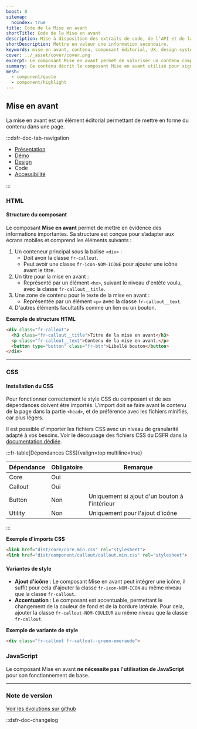 ```yaml
---
boost: 0
sitemap:
  noindex: true
title: Code de la Mise en avant
shortTitle: Code de la Mise en avant
description: Mise à disposition des extraits de code, de l’API et de la documentation technique du composant Mise en avant.
shortDescription: Mettre en valeur une information secondaire.
keywords: mise en avant, contenu, composant éditorial, UX, design system, accessibilité, information, valorisation, page, interface
cover: ../_asset/cover/cover.png
excerpt: Le composant Mise en avant permet de valoriser un contenu complémentaire dans une page, en attirant l’attention de l’usager sans perturber la lecture principale.
summary: Ce contenu décrit le composant Mise en avant utilisé pour signaler une information complémentaire au sein d’un contenu éditorial. Il précise ses cas d’usage, le distingue de la mise en exergue et des alertes, et recommande de limiter son usage à une ou deux occurrences par page. Des règles éditoriales simples sont proposées pour garantir lisibilité et efficacité. Ce guide s’adresse aux concepteurs de contenus et interfaces souhaitant structurer l’information de manière claire et hiérarchisée.
mesh:
  - component/quote
  - component/highlight
---
```


## Mise en avant

La mise en avant est un élément éditorial permettant de mettre en forme du contenu dans une page.

:::dsfr-doc-tab-navigation

- [Présentation](../index.md)
- [Démo](../demo/index.md)
- [Design](../design/index.md)
- Code
- [Accessibilité](../accessibility/index.md)

:::

### HTML

#### Structure du composant

Le composant **Mise en avant** permet de mettre en évidence des informations importantes. Sa structure est conçue pour s’adapter aux écrans mobiles et comprend les éléments suivants :

1. Un conteneur principal sous la balise `<div>` :
    - Doit avoir la classe `fr-callout`.
    - Peut avoir une classe `fr-icon-NOM-ICONE` pour ajouter une icône avant le titre.
2. Un titre pour la mise en avant :
    - Représenté par un élément `<hx>`, suivant le niveau d'entête voulu, avec la classe `fr-callout__title`.
3. Une zone de contenu pour le texte de la mise en avant :
    - Représentée par un élément `<p>` avec la classe `fr-callout__text`.
4. D'autres éléments facultatifs comme un lien ou un bouton.

**Exemple de structure HTML**

```HTML
<div class="fr-callout">
  <h3 class="fr-callout__title">Titre de la mise en avant</h3>
  <p class="fr-callout__text">Contenu de la mise en avant.</p>
  <button type="button" class="fr-btn">Libellé bouton</button>
</div>
```

---

### CSS

#### Installation du CSS

Pour fonctionner correctement le style CSS du composant et de ses dépendances doivent être importés. L'import doit se faire avant le contenu de la page dans la partie `<head>`, et de préférence avec les fichiers minifiés, car plus légers.

Il est possible d'importer les fichiers CSS avec un niveau de granularité adapté à vos besoins. Voir le découpage des fichiers CSS du DSFR dans la [documentation dédiée](path:/getting-started/developer/get-started#les-css).

:::fr-table[Dépendances CSS]{valign=top multiline=true}

| Dépendance | Obligatoire | Remarque |
|------------|-------------| ---------|
| Core       | Oui         |          |
| Callout    | Oui         |          |
| Button     | Non         | Uniquement si ajout d'un bouton à l'intérieur |
| Utility    | Non         | Uniquement pour l'ajout d'icône |

:::

**Exemple d'imports CSS**

```HTML
<link href="dist/core/core.min.css" rel="stylesheet">
<link href="dist/component/callout/callout.min.css" rel="stylesheet">
```

#### Variantes de style

- **Ajout d'icône** : Le composant Mise en avant peut intégrer une icône, il suffit pour cela d'ajouter la classe `fr-icon-NOM-ICON` au même niveau que la classe `fr-callout`.
- **Accentuation** : Le composant est accentuable, permettant le changement de la couleur de fond et de la bordure latérale. Pour cela, ajouter la classe `fr-callout-NOM-COULEUR` au même niveau que la classe `fr-callout`.

**Exemple de variante de style**

```HTML
<div class="fr-callout fr-callout--green-emeraude">
```

### JavaScript

Le composant Mise en avant **ne nécessite pas l'utilisation de JavaScript** pour son fonctionnement de base.

---

### Note de version

[Voir les évolutions sur github](https://github.com/GouvernementFR/dsfr/pulls?q=is%3Apr+is%3Aclosed+is%3Amerged+callout+)

::dsfr-doc-changelog
